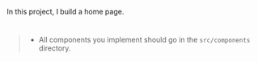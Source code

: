 In this project, I build a home page.

#
> - All components you implement should go in the `src/components` directory.

